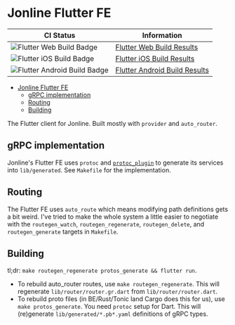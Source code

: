 # Jonline Flutter FE

| CI Status                                                                                                            | Information                                                                                                 |
| -------------------------------------------------------------------------------------------------------------------- | ----------------------------------------------------------------------------------------------------------- |
| ![Flutter Web Build Badge](https://github.com/jonlatane/jonline/actions/workflows/flutter_web.yml/badge.svg)         | [Flutter Web Build Results](https://github.com/jonlatane/jonline/actions/workflows/flutter_web.yml)         |
| ![Flutter iOS Build Badge](https://github.com/jonlatane/jonline/actions/workflows/flutter_ios.yml/badge.svg)         | [Flutter iOS Build Results](https://github.com/jonlatane/jonline/actions/workflows/flutter_ios.yml)         |
| ![Flutter Android Build Badge](https://github.com/jonlatane/jonline/actions/workflows/flutter_android.yml/badge.svg) | [Flutter Android Build Results](https://github.com/jonlatane/jonline/actions/workflows/flutter_android.yml) |

- [Jonline Flutter FE](#jonline-flutter-fe)
  - [gRPC implementation](#grpc-implementation)
  - [Routing](#routing)
  - [Building](#building)

The Flutter client for Jonline. Built mostly with `provider` and `auto_router`.

## gRPC implementation
Jonline's Flutter FE uses `protoc` and [`protoc_plugin`](https://pub.dev/packages/protoc_plugin) to generate its services into `lib/generated`. See `Makefile` for the implementation.

## Routing
The Flutter FE uses `auto_route` which means modifying path definitions gets a bit weird. I've tried to make the whole system a little easier to negotiate with the
`routegen_watch`, `routegen_regenerate`, `routegen_delete`, and `routegen_generate` targets in `Makefile`.

## Building
tl;dr: `make routegen_regenerate protos_generate && flutter run`.

* To rebuild auto_router routes, use `make routegen_regenerate`. This will regenerate `lib/router/router.gr.dart` from `lib/router/router.dart`.
* To rebuild proto files (in BE/Rust/Tonic land Cargo does this for us), use `make protos_generate`. You need `protoc` setup for Dart. This will (re)generate `lib/generated/*.pb*.yaml` definitions of gRPC types.